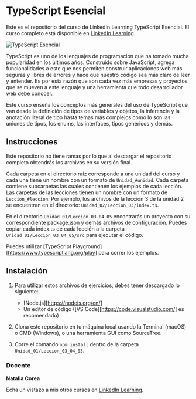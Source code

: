 # TypeScript Esencial

Este es el repositorio del curso de LinkedIn Learning TypeScript Esencial. El curso completo está disponible en [LinkedIn Learning][lil-course-url].

![TypeScript Esencial][lil-thumbnail-url] 

TypeScript es uno de los lenguajes de programación que ha tomado mucha popularidad en los últimos años. Construido sobre JavaScript, agrega funcionalidades a este que nos permiten construir aplicaciones web más seguras y libres de errores y hace que nuestro código sea más claro de leer y entender. Es por esta razón que son cada vez más empresas y proyectos que se mueven a este lenguaje y una herramienta que todo desarrollador web debe conocer.

Este curso enseña los conceptos más generales del uso de TypeScript que van desde la definición de tipos de variables y objetos, la inferencia y la anotación literal de tipo hasta temas más complejos como lo son las uniones de tipos, los enums, las interfaces, tipos genéricos y demás. 

## Instrucciones

Este repositorio no tiene ramas por lo que al descargar el repositorio completo obtendrás los archivos en su versión final.

Cada carpeta en el directorio raíz corresponde a una unidad del curso y cada una tiene un nombre con un formato de `Unidad_#unidad`. Cada carpeta contiene subcarpetas las cuales contienen los ejemplos de cada lección. Las carpetas de las lecciones tienen un nombre con un formato de `Leccion_#leccion`. Por ejemplo, los archivos de la lección 3 de la unidad 2 se encuentran en el directorio: `Unidad_02/Leccion_03/index.ts`.

En el directorio `Unidad_01/Leccion_03_04_05` encontrarás un proyecto con su correspondiente package.json y demás archivos de configuración. Puedes copiar cada index.ts de cada lección a la carpeta `Unidad_01/Leccion_03_04_05/src` para ejecutar el código. 

Puedes utilizar [TypeScript Playground][https://www.typescriptlang.org/play] para correr los ejemplos. 

## Instalación

1. Para utilizar estos archivos de ejercicios, debes tener descargado lo siguiente:
   - [Node.js][https://nodejs.org/en/]
   - Un editor de código ([VS Code][https://code.visualstudio.com/] es recomendado)

2. Clona este repositorio en tu máquina local usando la Terminal (macOS) o CMD (Windows), o una herramienta GUI como SourceTree.
3. Corre el comando `npm install` dentro de la carpeta `Unidad_01/Leccion_03_04_05`.

### Docente

**Natalia Corea**

Echa un vistazo a mis otros cursos en [LinkedIn Learning](https://www.linkedin.com/learning/instructors/natalia-corea).

[lil-course-url]: https://www.linkedin.com/learning/building-a-graphql-project-with-react-js
[lil-thumbnail-url]: https://cdn.lynda.com/course/2875095/2875095-1615224395432-16x9.jpg
